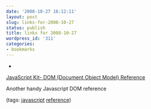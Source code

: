 ```yaml
---
date: '2008-10-27 16:12:11'
layout: post
slug: links-for-2008-10-27
status: publish
title: links for 2008-10-27
wordpress_id: '311'
categories:
- bookmarks
---
```


  * 
                

[JavaScript Kit- DOM (Document Object Model) Reference](http://www.javascriptkit.com/domref/index.shtml)


                

Another handy Javascript DOM reference


                

(tags: [javascript](http://delicious.com/eob/javascript) [reference](http://delicious.com/eob/reference))


            
